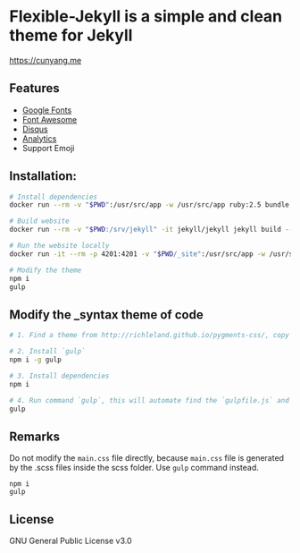 # Flexible-Jekyll is a simple and clean theme for Jekyll

https://cunyang.me

## Features

- [Google Fonts](https://fonts.google.com/)
- [Font Awesome](http://fontawesome.io/)
- [Disqus](https://disqus.com/)
- [Analytics](https://analytics.google.com/analytics/web/)
- Support Emoji

## Installation:
``` sh
# Install dependencies
docker run --rm -v "$PWD":/usr/src/app -w /usr/src/app ruby:2.5 bundle install

# Build website
docker run --rm -v "$PWD:/srv/jekyll" -it jekyll/jekyll jekyll build --watch --drafts

# Run the website locally
docker run -it --rm -p 4201:4201 -v "$PWD/_site":/usr/src/app -w /usr/src/app node /bin/bash -c ' npm i http-server -g && http-server -p 4201'

# Modify the theme
npm i
gulp
```



## Modify the _syntax theme of code
```sh
# 1. Find a theme from http://richleland.github.io/pygments-css/, copy the content of xx.css file and parse it to `_syntax.scss`

# 2. Install `gulp` 
npm i -g gulp

# 3. Install dependencies
npm i

# 4. Run command `gulp`, this will automate find the `gulpfile.js` and regenerate the `main.css` from assets/scss folder.
gulp
```

## Remarks
Do not modify the `main.css` file directly, because `main.css` file is generated by the .scss files inside the scss folder. Use `gulp` command instead.
```shell
npm i
gulp
```

## License

GNU General Public License v3.0
